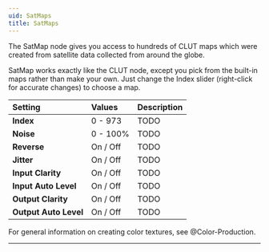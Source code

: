 ```yaml
---
uid: SatMaps
title: SatMaps
---
```


The SatMap node gives you access to hundreds of CLUT maps which were created from satellite data collected from around the globe.

SatMap works exactly like the CLUT node, except you pick from the built-in maps rather than make your own. Just change the Index slider (right-click for accurate changes) to choose a map.

| Setting               | Values      | Description |
| :-------------------- | :---------- | :---------- |
| **Index**             | 0 - 973     | TODO       |
| **Noise**             | 0 - 100% | TODO       |
| **Reverse**           | On / Off    | TODO       |
| **Jitter**            | On / Off    | TODO       |
| **Input Clarity**     | On / Off    | TODO       |
| **Input Auto Level**  | On / Off    | TODO       |
| **Output Clarity**    | On / Off    | TODO       |
| **Output Auto Level** | On / Off    | TODO       |




For general information on creating color textures, see @Color-Production.

***

<!--examples-->